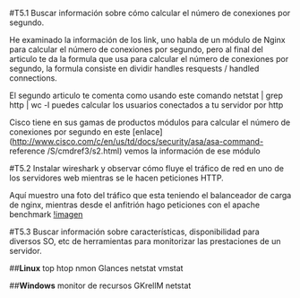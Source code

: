 #T5.1 Buscar información sobre cómo calcular el número de conexiones por
segundo.

He examinado la información de los link, uno habla de un módulo de Nginx
para calcular el número de conexiones por segundo, pero al final del articulo
te da la formula que usa para calcular el número de conexiones por segundo,
la formula consiste en dividir handles resquests / handled connections.

El segundo articulo te comenta como usando este comando netstat | grep http |
wc -l puedes calcular los usuarios conectados a tu servidor por http

Cisco tiene en sus gamas de productos módulos para calcular  el número
de conexiones por segundo en
este
[enlace](http://www.cisco.com/c/en/us/td/docs/security/asa/asa-command-
reference /S/cmdref3/s2.html) vemos la información de ese módulo

#T5.2 Instalar wireshark y observar cómo fluye el tráfico de red en uno de los
servidores web mientras se le hacen peticiones HTTP.

Aquí muestro una foto del tráfico que esta teniendo el balanceador de carga
de nginx, mientras desde el anfitrión hago peticiones con el apache
benchmark [!imagen](https://github.com/AntonioAlcM/swap/blob/master/trabajos_clase/Tema5/Ejercicio5.2.png)

#T5.3 Buscar información sobre características, disponibilidad para diversos
SO, etc de herramientas para monitorizar las prestaciones de un servidor.

##**Linux**
	top
	htop
	nmon
	Glances
	netstat
	vmstat

##**Windows**
	monitor de recursos
	GKrellM
	netstat
